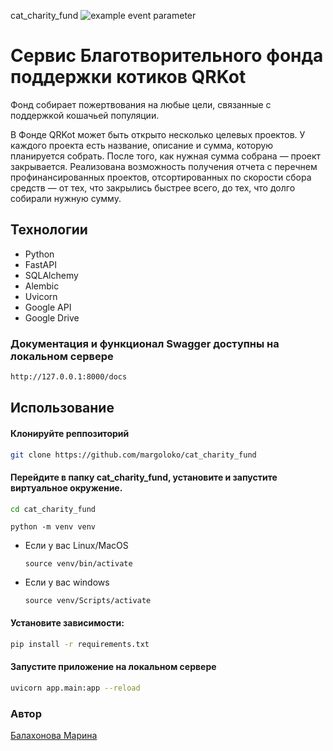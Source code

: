 cat_charity_fund
![example event parameter](https://github.com/github/docs/actions/workflows/main.yml/badge.svg?event=push)

# Сервис Благотворительного фонда поддержки котиков QRKot

Фонд собирает пожертвования на любые цели, связанные с поддержкой кошачьей популяции.

В Фонде QRKot может быть открыто несколько целевых проектов. У каждого проекта есть название, описание и сумма, которую планируется собрать. После того, как нужная сумма собрана — проект закрывается.
Реализована возможность получения отчета с перечнем профинансированных проектов, отсортированных по скорости сбора средств — от тех, что закрылись быстрее всего, до тех, что долго собирали нужную сумму.

## Технологии
- Python
- FastAPI
- SQLAlchemy
- Alembic
- Uvicorn
- Google API
- Google Drive

### Документация и функционал Swagger доступны на локальном сервере

```sh
http://127.0.0.1:8000/docs
```

## Использование

#### Клонируйте реппозиторий

```sh
git clone https://github.com/margoloko/cat_charity_fund
```

#### Перейдите в папку cat_charity_fund, установите и запустите виртуальное окружение.

```sh
cd cat_charity_fund
```

```
python -m venv venv
```

* Если у вас Linux/MacOS

    ```
    source venv/bin/activate
    ```

* Если у вас windows

    ```
    source venv/Scripts/activate
    ```
#### Установите зависимости:

```sh
pip install -r requirements.txt
```

#### Запустите приложение на локальном сервере

```sh
uvicorn app.main:app --reload
```

### Автор
[Балахонова Марина](https://github.com/margoloko)
